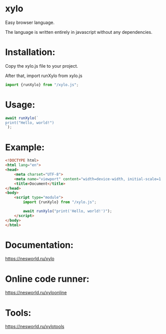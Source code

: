 # xylo
Easy browser language.

The language is written entirely in javascript without any dependencies.

# Installation:
Copy the xylo.js file to your project.

After that, import runXylo from xylo.js
```javascript
import {runXylo} from "/xylo.js";
```

# Usage:
```javascript
await runXylo(`
print("Hello, world!")
`);
```

# Example:
```html
<!DOCTYPE html>
<html lang="en">
<head>
    <meta charset="UTF-8">
    <meta name="viewport" content="width=device-width, initial-scale=1.0">
    <title>Document</title>
</head>
<body>
    <script type="module">
        import {runXylo} from "/xylo.js";

        await runXylo("print('Hello, world!')");
    </script>
</body>
</html>
```

# Documentation:
https://nesworld.ru/xylo

# Online code runner:
https://nesworld.ru/xyloonline

# Tools:
https://nesworld.ru/xylotools